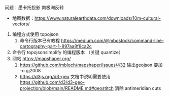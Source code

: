 问题：墨卡托投影 南极洲反转

- 地图数据：https://www.naturalearthdata.com/downloads/10m-cultural-vectors/


1. 编程方式使用 topojson
	1. 命令行版本已有教程 https://medium.com/@mbostock/command-line-cartography-part-1-897aa8f8ca2c
2. 命令行 topojsonsimplify 的编程版本 （关键 quantize）
3. 网站 https://mapshaper.org/ 
	1. https://github.com/mbloch/mapshaper/issues/432 输出geojson 要加 -o gj2008
	2. https://d3js.org/d3-geo 文档中说明需要使用 https://github.com/d3/d3-geo-projection/blob/main/README.md#geostitch 消除 antimeridian cuts
